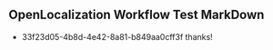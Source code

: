 ## OpenLocalization Workflow Test MarkDown
* 33f23d05-4b8d-4e42-8a81-b849aa0cff3f thanks!

<!--HONumber=Jul16_HO3-->


